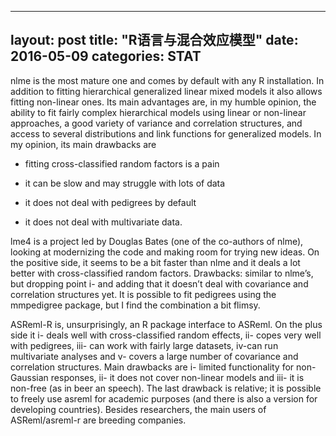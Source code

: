 ---
layout: post
title: "R语言与混合效应模型"
date: 2016-05-09 
categories: STAT
--

nlme is the most mature one and comes by default with any R installation. In addition to fitting hierarchical generalized linear mixed models it also allows fitting non-linear ones. Its main advantages are, in my humble opinion, the ability to fit fairly complex hierarchical models using linear or non-linear approaches, a good variety of variance and correlation structures, and access to several distributions and link functions for generalized models. In my opinion, its main drawbacks are 

- fitting cross-classified random factors is a pain

- it can be slow and may struggle with lots of data

- it does not deal with pedigrees by default 

- it does not deal with multivariate data.

lme4 is a project led by Douglas Bates (one of the co-authors of nlme), looking at modernizing the code and making room for trying new ideas. On the positive side, it seems to be a bit faster than nlme and it deals a lot better with cross-classified random factors. Drawbacks: similar to nlme’s, but dropping point i- and adding that it doesn’t deal with covariance and correlation structures yet. It is possible to fit pedigrees using the mmpedigree package, but I find the combination a bit flimsy.

ASReml-R is, unsurprisingly, an R package interface to ASReml. On the plus side it i- deals well with cross-classified random effects, ii- copes very well with pedigrees, iii- can work with fairly large datasets, iv-can run multivariate analyses and v- covers a large number of covariance and correlation structures. Main drawbacks are i- limited functionality for non-Gaussian responses, ii- it does not cover non-linear models and iii- it is non-free (as in beer an speech). The last drawback is relative; it is possible to freely use asreml for academic purposes (and there is also a version for developing countries). Besides researchers, the main users of ASReml/asreml-r are breeding companies.
